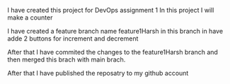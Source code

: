 I have created this project for DevOps assignment 1
In this project I will make a counter 

I have created a feature branch name feature1Harsh
in this branch in have adde 2 buttons for increment and decrement

After that I have commited the changes to the feature1Harsh branch and then merged this 
brach with main brach.

After that I have published the reposatry to my github account
